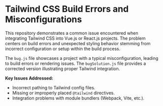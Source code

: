 # Tailwind CSS Build Errors and Misconfigurations
This repository demonstrates a common issue encountered when integrating Tailwind CSS into Vue.js or React.js projects.  The problem centers on build errors and unexpected styling behavior stemming from incorrect configuration or setup within the build process.

The `bug.js` file showcases a project with a typical misconfiguration, leading to build errors or rendering issues. The `bugSolution.js` file provides a corrected version illustrating proper Tailwind integration.

**Key Issues Addressed:**
* Incorrect pathing to Tailwind config files.
* Missing or improperly placed `@tailwind` directives.
* Integration problems with module bundlers (Webpack, Vite, etc.).